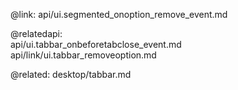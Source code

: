 @link: api/ui.segmented_onoption_remove_event.md

@relatedapi:     
	api/ui.tabbar_onbeforetabclose_event.md
    api/link/ui.tabbar_removeoption.md
    
@related: 
	desktop/tabbar.md
    